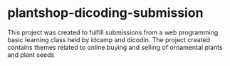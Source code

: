 # plantshop-dicoding-submission
This project was created to fulfill submissions from a web programming basic learning class held by idcamp and dicodin.
The project created contains themes related to online buying and selling of ornamental plants and plant seeds
